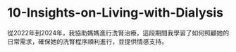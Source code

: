 # 10-Insights-on-Living-with-Dialysis
從2022年到2024年，我協助媽媽進行洗腎治療，這段期間我學習了如何照顧她的日常需求，確保她的洗腎程序順利進行，並提供情感支持。
